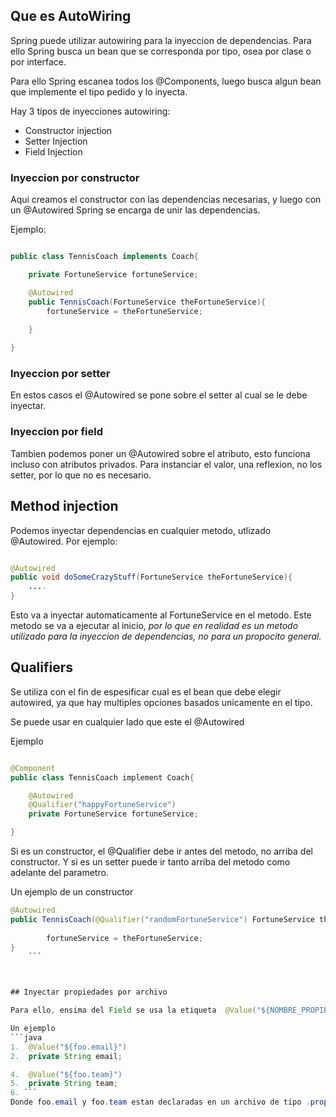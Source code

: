 
## Que es AutoWiring

Spring puede utilizar autowiring para la inyeccion de dependencias. Para ello Spring busca un bean que se corresponda por tipo, osea por clase o por interface. 

Para ello Spring escanea todos los @Components, luego busca algun bean que implemente el tipo pedido y lo inyecta. 

Hay 3 tipos de inyecciones autowiring:
- Constructor injection
- Setter Injection
- Field Injection

### Inyeccion por constructor

Aqui creamos el constructor con las dependencias necesarias, y luego con un @Autowired Spring se encarga de unir las dependencias. 

Ejemplo: 

```java

public class TennisCoach implements Coach{

	private FortuneService fortuneService;

	@Autowired
	public TennisCoach(FortuneService theFortuneService){
		fortuneService = theFortuneService;
	
	}

}

```


### Inyeccion por setter 
En estos casos el @Autowired se pone sobre el setter al cual se le debe inyectar. 

### Inyeccion por field
Tambien podemos poner un @Autowired sobre el atributo, esto funciona incluso con atributos privados. Para instanciar el valor, una reflexion, no los setter, por lo que no es necesario. 

## Method injection
Podemos inyectar dependencias en cualquier metodo, utlizado @Autowired. Por ejemplo: 

```java

@Autowired 
public void doSomeCrazyStuff(FortuneService theFortuneService){
	....
}

```

Esto va a inyectar automaticamente al FortuneService en el metodo. Este metodo se va a ejecutar al inicio, *por lo que en realidad es un metodo utilizado para la inyeccion de dependencias, no para un propocito general.*

## Qualifiers
Se utiliza con el fin de espesificar cual es el bean que debe elegir autowired, ya que hay multiples opciones basados unicamente en el tipo. 

Se puede usar en cualquier lado que este el @Autowired

Ejemplo 
```java

@Component
public class TennisCoach implement Coach{

	@Autowired
	@Qualifier("happyFortuneService")
	private FortuneService fortuneService;

}

```

Si es un constructor, el @Qualifier debe ir antes del metodo, no arriba del constructor. Y si es un setter puede ir tanto arriba del metodo como adelante del parametro. 

Un ejemplo de un constructor 

```java
@Autowired  
public TennisCoach(@Qualifier("randomFortuneService") FortuneService theFortuneService) {
   
        fortuneService = theFortuneService;  
}
    ```



## Inyectar propiedades por archivo 

Para ello, ensima del Field se usa la etiqueta  @Value("${NOMBRE_PROPIEDAD_PROPOERTY_PLACE_HOLDER}")

Un ejemplo 
```java
1.  @Value("${foo.email}")
2.  private String email;

4.  @Value("${foo.team}")
5.  private String team;
6. ```
Donde foo.email y foo.team estan declaradas en un archivo de tipo .property
